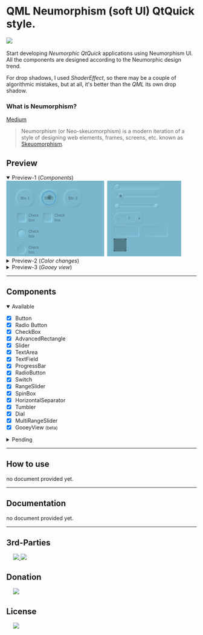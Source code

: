 # QML Neumorphism (soft UI) QtQuick style.
<img src="https://img.shields.io/badge/version-1.0.0-37c248"><br>

Start developing *Neumorphic QtQuick* applications using Neumorphism UI.<br>
All the components are designed according to the Neumorphic design trend.

For drop shadows, I used *ShaderEffect*, so there may be a couple of algorithmic mistakes, but at all, it's better than the *QML* its own drop shadow.

### What is Neumorphism?
[Medium](https://artofofiare.medium.com/neumorphism-the-right-way-a-2020-design-trend-386e6a09040a)
> Neumorphism (or Neo-skeuomorphism) is a modern iteration of a style of designing web elements, frames, screens, etc. known as [Skeuomorphism](https://medium.muz.li/skeuomorphic-design-a-controversial-ux-approach-that-is-making-a-comeback-a0b6e93eb4bb).

## Preview

<details open>
    <summary>Preview-1 (<i>Components</i>)</summary>
    <img src="Extera/Preview/neumorphism-preview-1.webp" height="200px">&nbsp;
    <img src="Extera/Preview/neumorphism-preview-2.webp" height="200px">
</details>
<details>
    <summary>Preview-2 (<i>Color changes</i>)</summary>
    <video src="Extera/Preview/neumorphism-preview-3.mp4" height="400px" autoplay loop>
</details>
<details>
    <summary>Preview-3 (<i>Gooey view</i>)</summary>
    <img src="Extera/Preview/gooeyView-preview-1.webp" height="200px">
</details>

---

## Components
<details open>
<summary> Available</summary>

- [x] Button
- [x] Radio Button
- [x] CheckBox
- [x] AdvancedRectangle
- [x] Slider
- [x] TextArea
- [x] TextField 
- [x] ProgressBar
- [x] RadioButton
- [x] Switch
- [x] RangeSlider
- [x] SpinBox
- [x] HorizontalSeparator
- [x] Tumbler
- [x] Dial
- [x] MultiRangeSlider
- [x] GooeyView <small>(beta)</small>

</details>

<details>
<summary> Pending</summary>

- [ ] MultiPointGradient
- [ ] BusyIndicator
- [ ] StackView
- [ ] SwipeView
- [ ] SplitView
- [ ] CircularProgressBar

</details>

---

## How to use
no document provided yet.

---

## Documentation
no document provided yet.

---

## 3rd-Parties
&emsp;  <a href="https://download.qt.io/archive/qt/5.15/">
    <img src="https://img.shields.io/badge/Qt-v5.15.2-41CD52?logo=Qt&logoColor=41CD52">
</a>
<a href="https://www.khronos.org/registry/OpenGL-Refpages/gl4/">
    <img src="https://img.shields.io/badge/GLSL-v3.3-5586A4?logo=OpenGL&logoColor=5586A4">
</a>

## Donation
&emsp;  <a href="https://www.blockchain.com/bch/address/bitcoincash:qrnwtxsk79kv6mt2hv8zdxy3phkqpkmcxgjzqktwa3">
        <img src="https://img.shields.io/badge/BCH-Donate-f0992e?logo=BitcoinCash&logoColor=f0992e"></a>

## License
&emsp;  <a href="https://choosealicense.com/licenses/gpl-3.0/">
        <img src="https://img.shields.io/badge/license-LGPLv3-37c248"></a>
